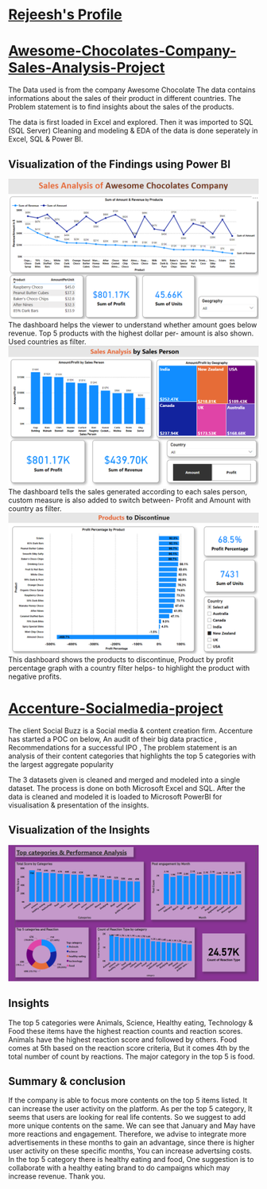 # [Rejeesh's Profile](https://github.com/rejeeshravindran)
 
# [Awesome-Chocolates-Company-Sales-Analysis-Project](https://github.com/rejeeshravindran/Awesome_Chocolate_Company.git)


The Data used is from the company Awesome Chocolate
The data contains informations about the sales of their product in different countries.
The Problem statement is to find insights about the sales of the products. 

The data is first loaded in Excel and explored. Then it was imported to SQL (SQL Server) 
Cleaning and modeling & EDA of the data is done seperately in Excel, SQL  & Power BI.

## Visualization of the Findings using Power BI

![](images/amount_revenue.png)
The dashboard helps the viewer to understand whether amount goes below revenue. Top 5 products with the highest dollar per-
amount is also shown. Used countries as filter.
![](images/salesperson.png)
The dashboard tells the sales generated according to each sales person, custom measure is also added to switch between-
Profit and Amount with country as filter.
![](images/profitperc.png)
This dashboard shows the products to discontinue, Product by profit percentage graph with a country filter helps-
to highlight the product with negative profits.


# [Accenture-Socialmedia-project](https://github.com/rejeeshravindran/Accenture-Socialmedia-project)

The client Social Buzz is a Social media & content creation firm. Accenture has started a POC on below, 
An audit of their big data practice , Recommendations for a successful IPO , The problem statement is an analysis of their content categories that highlights the top 5 categories with the largest aggregate popularity 

The 3 datasets given is cleaned and merged and modeled into a single dataset. The process is done on both Microsoft Excel and SQL. After the data is cleaned and modeled it is loaded to Microsoft PowerBI for visualisation & presentation of the insights. 
## Visualization of the Insights 
![](images/insights.png)

## Insights
The top 5 categories were Animals, Science, Healthy eating, Technology & Food these items have the highest reaction counts and reaction scores. Animals have the highest reaction score and followed by others.
Food comes at 5th based on the reaction score criteria, But it comes 4th by the total number of count by reactions.
The major category in the top 5 is food.

## Summary & conclusion 

If the company is able to focus more contents on the top 5 items listed. It can increase the user activity on the platform.
As per the top 5 category, It seems that users are looking for real life contents. So we suggest to add more unique contents on the same. 
We can see that January and May have more reactions and engagement. Therefore, we advise to integrate more advertisements in these months to gain an advantage, 
since there is higher user activity on these specific months, You can increase advertsing costs. 
In the top 5 category there is healthy eating and food, One suggestion is to collaborate with a healthy eating brand to 
do campaigns which may increase revenue. Thank you.





